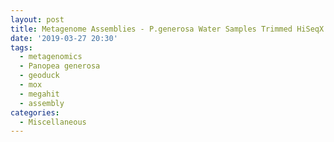 ```yaml
---
layout: post
title: Metagenome Assemblies - P.generosa Water Samples Trimmed HiSeqX Data Using Megahit on Mox
date: '2019-03-27 20:30'
tags: 
  - metagenomics
  - Panopea generosa
  - geoduck
  - mox
  - megahit
  - assembly
categories: 
  - Miscellaneous
---
```

